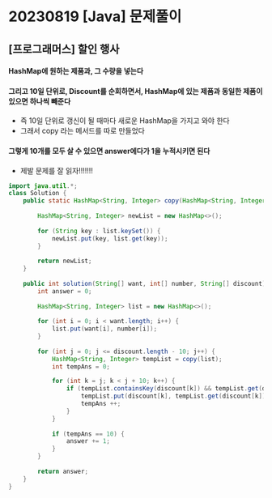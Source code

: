 # 20230819 [Java] 문제풀이 







## [프로그래머스] 할인 행사



#### HashMap에 원하는 제품과, 그 수량을 넣는다



#### 그리고 10일 단위로, Discount를 순회하면서, HashMap에 있는 제품과 동일한 제품이 있으면 하나씩 빼준다

- 즉 10일 단위로 갱신이 될 때마다 새로운 HashMap을 가지고 와야 한다
- 그래서 copy 라는 메서드를 따로 만들었다



#### 그렇게 10개를 모두 살 수 있으면 answer에다가 1을 누적시키면 된다

- 제발 문제를 잘 읽자!!!!!!!



```java
import java.util.*;
class Solution {
    public static HashMap<String, Integer> copy(HashMap<String, Integer> list) {
        
        HashMap<String, Integer> newList = new HashMap<>();
        
        for (String key : list.keySet()) {
            newList.put(key, list.get(key));
        }
        
        return newList;
    }
    
    public int solution(String[] want, int[] number, String[] discount) {
        int answer = 0;
        
        HashMap<String, Integer> list = new HashMap<>();
        
        for (int i = 0; i < want.length; i++) { 
            list.put(want[i], number[i]);
        }
        
        for (int j = 0; j <= discount.length - 10; j++) {
            HashMap<String, Integer> tempList = copy(list);
            int tempAns = 0;

            for (int k = j; k < j + 10; k++) {
                if (tempList.containsKey(discount[k]) && tempList.get(discount[k]) != 0) {
                    tempList.put(discount[k], tempList.get(discount[k]) - 1);
                    tempAns ++;
                }    
            }
            
            if (tempAns == 10) {
                answer += 1;
            }
        }
        
        return answer;
    }
}
```

